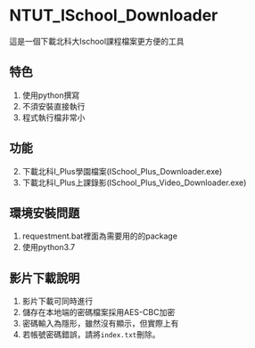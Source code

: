 # NTUT_ISchool_Downloader

這是一個下載北科大Ischool課程檔案更方便的工具  
## 特色  
1. 使用python撰寫  
2. 不須安裝直接執行  
3. 程式執行檔非常小  

## 功能  
2. 下載北科I_Plus學園檔案(ISchool_Plus_Downloader.exe)  
3. 下載北科I_Plus上課錄影(ISchool_Plus_Video_Downloader.exe)  

## 環境安裝問題  
1. requestment.bat裡面為需要用的的package  
2. 使用python3.7  

## 影片下載說明
1. 影片下載可同時進行
2. 儲存在本地端的密碼檔案採用AES-CBC加密
3. 密碼輸入為隱形，雖然沒有顯示，但實際上有
4. 若帳號密碼錯誤，請將`index.txt`刪除。
